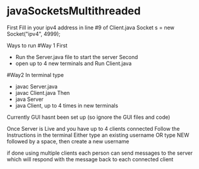 # javaSocketsMultithreaded

First Fill in your ipv4 address in line #9 of Client.java
Socket s = new Socket("ipv4", 4999);

Ways to run
#Way 1
First
- Run the Server.java file to start the server
Second
- open up to 4 new terminals and Run Client.java

#Way2
In terminal type
- javac Server.java
- javac Client.java
Then
- java Server
- java Client, up to 4 times in new terminals

Currently GUI hasnt been set up (so ignore the GUI files and code)

Once Server is Live and you have up to 4 clients connected
Follow the Instructions in the terminal
Either type an existing username OR type NEW followed by a space, then create a new username

if done using multiple clients each person can send messages to the server which will respond with the message back to each connected client
